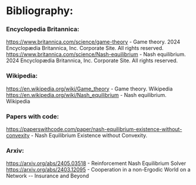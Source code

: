 # Bibliography:
### Encyclopedia Britannica:
https://www.britannica.com/science/game-theory - Game theory.  2024 Encyclopædia Britannica, Inc. Corporate Site. All rights reserved. <br>
https://www.britannica.com/science/Nash-equilibrium - Nash equilibrium.  2024 Encyclopædia Britannica, Inc. Corporate Site. All rights reserved.

### Wikipedia:
https://en.wikipedia.org/wiki/Game_theory - Game theory. Wikipedia <br>
https://en.wikipedia.org/wiki/Nash_equilibrium - Nash equilibrium. Wikipedia

### Papers with code:
https://paperswithcode.com/paper/nash-equilibrium-existence-without-convexity - Nash Equilibrium Existence without Convexity.

### Arxiv:
https://arxiv.org/abs/2405.03518 - Reinforcement Nash Equilibrium Solver <br>
https://arxiv.org/abs/2403.12095 - Cooperation in a non-Ergodic World on a Network -- Insurance and Beyond <br>
